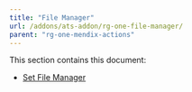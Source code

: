 ```yaml
---
title: "File Manager"
url: /addons/ats-addon/rg-one-file-manager/
parent: "rg-one-mendix-actions"
---
```


This section contains this document:

* [Set File Manager](/addons/ats-addon/rg-one-set-file-manager/)

